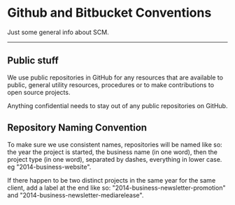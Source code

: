 # Github and Bitbucket Conventions

Just some general info about SCM. 

---

## Public stuff

We use public repositories in GitHub for any resources that are available to public, general utility resources, procedures or to make contributions to open source projects. 

Anything confidential needs to stay out of any public repositories on GitHub.

## Repository Naming Convention

To make sure we use consistent names, repositories will be named like so: the year the project is started, the business name (in one word), then the project type (in one word), separated by dashes, everything in lower case. eg "2014-business-website".

If there happen to be two distinct projects in the same year for the same client, add a label at the end like so: "2014-business-newsletter-promotion" and "2014-business-newsletter-mediarelease".